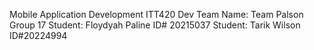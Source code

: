 Mobile Application Development ITT420
Dev Team Name: Team Palson Group 17
Student: Floydyah Paline ID# 20215037
Student: Tarik Wilson ID#20224994
